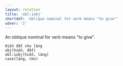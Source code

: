 ```yaml
---
layout: relation
title: 'obl:iobj'
shortdef: 'oblique nominal for verb means "to give"'
udver: '2'
---
```


An oblique nominal for verb means "to give".

~~~ sdparse
Hiến đất cho làng 
obj(hiến, đất)
obl:iobj(hiến, làng)
case(làng, cho)
~~~

<!-- Interlanguage links updated Út 9. května 2023, 20:04:28 CEST -->
